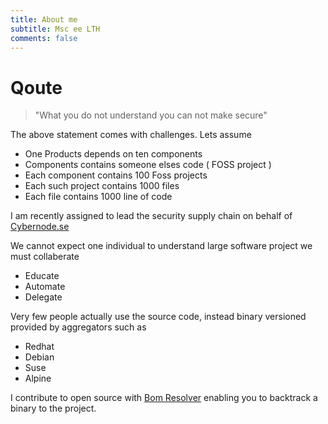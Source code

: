 ```yaml
---
title: About me
subtitle: Msc ee LTH 
comments: false
---
```


# Qoute  

> "What you do not understand you can not make secure" 


 
The above statement comes with challenges. Lets assume 
- One Products depends on ten components 
- Components contains someone elses code ( FOSS project  ) 
- Each component contains 100 Foss projects 
- Each such project contains 1000 files 
- Each file contains 1000 line of code 

I am recently assigned to lead the security supply chain on behalf of  [Cybernode.se](https://cybernode.se)

We cannot expect one individual to understand large software project we must collaberate 

- Educate 
- Automate 
- Delegate 


Very few people actually use the source code, instead binary versioned provided by aggregators such as 
- Redhat 
- Debian 
- Suse 
- Alpine 

I contribute to open source with [Bom Resolver](https://bomresolver.io) enabling you to backtrack a binary to the project. 









